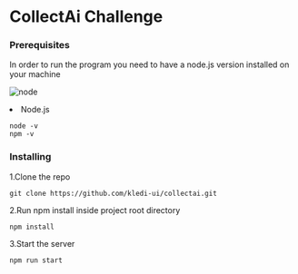 # CollectAi Challenge

### Prerequisites

In order to run the program you need to have a node.js version installed on your machine

![node](https://upload.wikimedia.org/wikipedia/commons/d/d9/Node.js_logo.svg)


<li>Node.js</li>

```
node -v
npm -v
```

### Installing

1.Clone the repo

```
git clone https://github.com/kledi-ui/collectai.git
```
2.Run npm install inside project root directory

```
npm install
```

3.Start the server

```
npm run start
```
